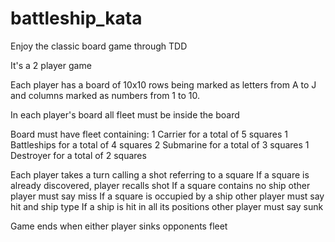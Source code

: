 # battleship_kata
Enjoy the classic board game through TDD

It's a 2 player game 

Each player has a board of 10x10 rows being marked as letters from A to J and columns marked as numbers from 1 to 10.

In each player's board all fleet must be inside the board

Board must have fleet containing:
1 Carrier for a total of 5 squares
1 Battleships for a total of 4 squares
2 Submarine for a total of 3 squares
1 Destroyer for a total of 2 squares

Each player takes a turn calling a shot referring to a square
If a square is already discovered, player recalls shot
If a square contains no ship other player must say miss
If a square is occupied by a ship other player must say hit and ship type
If a ship is hit in all its positions other player must say sunk

Game ends when either player sinks opponents fleet



